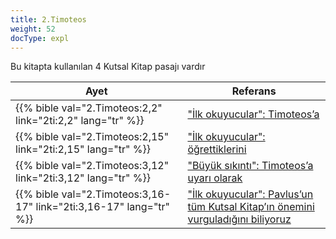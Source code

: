 ```yaml
---
title: 2.Timoteos
weight: 52
docType: expl
---
```


Bu kitapta kullanılan 4 Kutsal Kitap pasajı vardır

| Ayet | Referans |
|-------|-----------|
| {{% bible val="2.Timoteos:2,2" link="2ti:2,2" lang="tr" %}} | ["İlk okuyucular": Timoteos’a](/expl/background/literature/full-of-biblical-references#5d38) |
| {{% bible val="2.Timoteos:2,15" link="2ti:2,15" lang="tr" %}} | ["İlk okuyucular": öğrettiklerini](/expl/background/literature/full-of-biblical-references#5d38) |
| {{% bible val="2.Timoteos:3,12" link="2ti:3,12" lang="tr" %}} | ["Büyük sıkıntı": Timoteos’a uyarı olarak](/expl/content/army/the-end-time-and-the-great-tribulation#ef13) |
| {{% bible val="2.Timoteos:3,16-17" link="2ti:3,16-17" lang="tr" %}} | ["İlk okuyucular": Pavlus’un tüm Kutsal Kitap’ın önemini vurguladığını biliyoruz](/expl/background/literature/full-of-biblical-references#5d38) |

